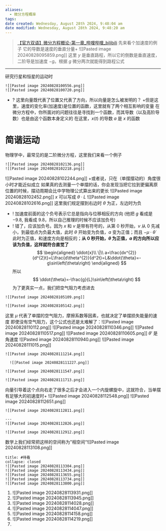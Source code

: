 ```yaml
---
aliases:
  - 微分方程概率
tags: 
date created: Wednesday, August 28th 2024, 9:48:04 am
date modified: Wednesday, August 28th 2024, 9:48:20 am
---
```

> [【官方双语】微分方程概论-第一章_哔哩哔哩_bilibili](https://www.bilibili.com/video/BV1tb411G72z/?spm_id_from=333.337.search-card.all.click&vd_source=56499cc54ebd02db0ac739e485d74801)
先来看个加速度的例子
它的导数是速度的垂直分量+
 ![[Pasted image 20240828095859.png]]
 这里 $y$ 是垂直路程，所以它的倒数是垂直速度，二阶导是加速度 $-g$。根据 $g$ 微分两次就能得到路程公式
   ---
 研究行星和恒星的运动时
 ```ad-col2
![[Pasted image 20240828100556.png]]
![[Pasted image 20240828100720.png]]
```
- ? 这里向量既代表了位置又代表了方向，所以向量是怎么被发明的？
 +但是这里，速度的变化率(加速度)是位置的函数，这里就有了两个相互影响的变量
 在微分方程中，你所面对的问题往往是寻找到一个函数，而其导数（以及高阶导数）也是由这个函数本身定义的
 在这里，$x(t)$ 的导数 $a$ 是 $x$ 的函数
# 简谐运动
物理学中，最常见的是二阶微分方程，这里我们来看一个例子 
```ad-col2
![[Pasted image 20240828102136.png]]
![[Pasted image 20240828102218.png]]
```
![[Pasted image 20240828102244.png]]
+或者说，只在（单摆摆动的）角度很小时才能近似成立
如果真的去测量一个单摆的话，你会发现当把它拉到更偏离原位置的时候，摆动周期会比中学物理公式算出来的更长
![[Pasted image 20240828102452.png]]
$x$ 可以写成 $\theta\cdot L$
![[Pasted image 20240828102616.png]]
   这里我们规定摆到右边时 $\theta$ 为正，左边时为负
  - ! 加速度前面的这个负号表示它总是指向与位移相反的方向 (他把 $g$ 看成是 $-9.8$, 我看成 $9.8$，所以自己推理的时候不应该加负号)
  - ! 错了，应该加负号。因为 $x$ 和 $v$ 是带有符号的，从第 0 秒开始，$v$ 从 0 先减小，到最低点为负最大值，此时 $\theta$ 开始变为负值，$a$ 变为正值；而且 $-\mu\cdot\dot{\theta}$ 此时为正值，和速度方向是相反的；**从 0 秒开始，$\theta$ 为正值，$a$ 的方向所以应该为负值，这样就符合直觉了**
$$
\begin{aligned}
\ddot{x}\\
\|\\
a=\frac{dx^{2}}{d^{2}t}=L\frac{d\theta^{2}}{d^2t}=L&\ddot{\theta}=-g\sin\left(\theta\right)
\end{aligned}
$$
所以$$
\ddot{\theta}=-\frac{g}{L}\sin\left(\theta\right)
$$
为了更真实一点，我们把空气阻力考虑进去
```ad-col2
![[Pasted image 20240828105109.png]]

![[Pasted image 20240828105142.png]]
```

这里 $\mu$ 代表了单摆的空气阻力，摩擦系数等因素，也就决定了单摆损失能量的速度 
即使没有空气阻力，这个公式也还是太难解了：![[Pasted image 20240828110112.png]]
 ![[Pasted image 20240828110346.png]]
  ![[Pasted image 20240828110517.png]]
![[Pasted image 20240828110605.png]]
$\theta'$ 是角速度
![[Pasted image 20240828110940.png]]
![[Pasted image 20240828111015.png]]
```ad-col2
![[Pasted image 20240828111214.png]]

  ![[Pasted image 20240828111227.png]]
```
```ad-col2
![[Pasted image 20240828111547.png]]

![[Pasted image 20240828111713.png]]
```
 向量引导着这个点向右走了很多之后才会进入一个内旋螺旋中，这就符合，当单摆有足够大的初速度时+
 ![[Pasted image 20240828112548.png]]
  ![[Pasted image 20240828112651.png]]
```ad-col2
![[Pasted image 20240828112811.png]]

---
![[Pasted image 20240828112826.png]]

![[Pasted image 20240828112912.png]]
```

数学上我们经常把这样的空间称为"相空间“![[Pasted image 20240828113108.png]]
```ad-info
title: #待看
collapse: closed
![[Pasted image 20240828113304.png]]
![[Pasted image 20240828113434.png]]
![[Pasted image 20240828113655.png]]
![[Pasted image 20240828113734.png]]
![[Pasted image 20240828113800.png]]

```

1.  ![[Pasted image 20240828113931.png]]
2.  ![[Pasted image 20240828113945.png]]
3. ![[Pasted image 20240828114028.png]]
4. ![[Pasted image 20240828114047.png]]
5. ![[Pasted image 20240828114158.png]]
6. ![[Pasted image 20240828114219.png]]
7.  

 